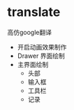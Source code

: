 # translate

高仿google翻译
  * 开启动画效果制作
  * Drawer 界面绘制
  * 主界面绘制
    * 头部
    * 输入框
    * 工具栏
    * 记录
